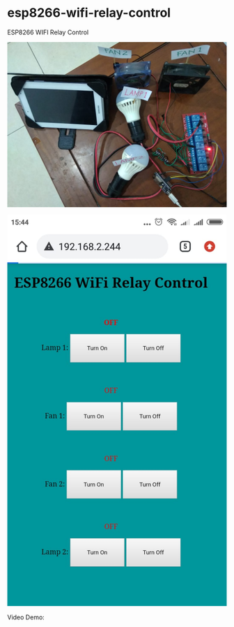 # esp8266-wifi-relay-control
ESP8266 WIFI Relay Control 

![alt text](https://github.com/jenizar/esp8266-wifi-relay-control/blob/main/Screenshot1.jpeg)


![alt text](https://github.com/jenizar/esp8266-wifi-relay-control/blob/main/Screenshot2.jpeg)

Video Demo:

